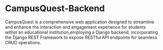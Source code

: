 # CampusQuest-Backend
CampusQuest is a comprehensive web application designed to streamline and enhance the interaction and engagement experience for students within an educational institution,employing a Django backend, incorporating the Django REST Framework to expose RESTful API endpoints for seamless CRUD operations. 
